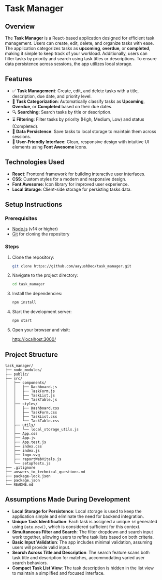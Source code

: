 # **Task Manager**

## **Overview**

The **Task Manager** is a React-based application designed for efficient task management. Users can create, edit, delete, and organize tasks with ease. The application categorizes tasks as **upcoming**, **overdue**, or **completed**, making it simple to keep track of your workload. Additionally, users can filter tasks by priority and search using task titles or descriptions. To ensure data persistence across sessions, the app utilizes local storage.

## **Features**

-   ✅ **Task Management**: Create, edit, and delete tasks with a title, description, due date, and priority level.
-   📅 **Task Categorization**: Automatically classify tasks as **Upcoming**, **Overdue**, or **Completed** based on their due dates.
-   🔍 **Searching**: Search tasks by title or description.
-   ⌛ **Filtering**: Filter tasks by priority (High, Medium, Low) and status (Completed).
-   💾 **Data Persistence**: Save tasks to local storage to maintain them across sessions.
-   🎨 **User-Friendly Interface**: Clean, responsive design with intuitive UI elements using **Font Awesome** icons.

## **Technologies Used**

-   **React**: Frontend framework for building interactive user interfaces.
-   **CSS**: Custom styles for a modern and responsive design.
-   **Font Awesome**: Icon library for improved user experience.
-   **Local Storage**: Client-side storage for persisting tasks data.

## **Setup Instructions**

### **Prerequisites**

-   [Node.js](https://nodejs.org/) (v14 or higher)
-   [Git](https://git-scm.com/) for cloning the repository

### **Steps**

1. Clone the repository:

    ```bash
    git clone https://github.com/aayushDeo/task_manager.git
    ```

2. Navigate to the project directory:

    ```bash
    cd task_manager
    ```

3. Install the dependencies:

    ```bash
    npm install
    ```

4. Start the development server:

    ```bash
    npm start
    ```

5. Open your browser and visit:

    [http://localhost:3000/](http://localhost:3000/)

## **Project Structure**

```plaintext
task_manager/
├── node_modules/
├── public/
├── src/
│   ├── components/
│   │   ├── Dashboard.js
│   │   ├── TaskForm.js
│   │   ├── TaskList.js
│   │   └── TaskTable.js
│   ├── styles/
│   │   ├── Dashboard.css
│   │   ├── TaskForm.css
│   │   ├── TaskList.css
│   │   └── TaskTable.css
│   ├── utils/
│   │   └── local_storage_utils.js
│   ├── App.css
│   ├── App.js
│   ├── App.test.js
│   ├── index.css
│   ├── index.js
│   ├── logo.svg
│   ├── reportWebVitals.js
│   └── setupTests.js
├── .gitignore
├── answers_to_technical_questions.md
├── package-lock.json
├── package.json
└── README.md

```

## **Assumptions Made During Development**

-   **Local Storage for Persistence**: Local storage is used to keep the application simple and eliminate the need for backend integration.
-   **Unique Task Identification**: Each task is assigned a unique `id` generated using `Date.now()`, which is considered sufficient for this context.
-   **Simultaneous Filter and Search**: The filter dropdown and search input work together, allowing users to refine task lists based on both criteria.
-   **Basic Input Validation**: The app includes minimal validation, assuming users will provide valid input.
-   **Search Across Title and Description**: The search feature scans both task title and description for matches, accommodating varied user search behaviors.
-   **Compact Task List View**: The task description is hidden in the list view to maintain a simplified and focused interface.
